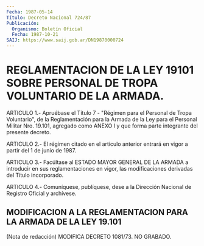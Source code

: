 ```yaml
---
Fecha: 1987-05-14
Título: Decreto Nacional 724/87
Publicación:
  Organismo: Boletín Oficial
  Fecha: 1987-10-21
SAIJ: https://www.saij.gob.ar/DN19870000724
---
```

# REGLAMENTACION DE LA LEY 19101 SOBRE PERSONAL DE TROPA VOLUNTARIO DE LA ARMADA.

<a id="1"></a>
ARTICULO  1.-  Apruébase el Título 7 - "Régimen para el Personal de Tropa Voluntario",  de  la  Reglamentación para la Armada de la Ley para el Personal Militar Nro.  19.101,  agregado como ANEXO I y que forma parte integrante del presente decreto.

<a id="2"></a>
ARTICULO  2.-  El régimen citado en el artículo anterior entrará en vigor a partir del 1 de junio de 1987.

<a id="3"></a>
ARTICULO  3.-  Facúltase  al  ESTADO  MAYOR  GENERAL DE LA ARMADA a introducir  en  sus  reglamentaciones en vigor, las  modificaciones derivadas del Título incorporado.

<a id="4"></a>
ARTICULO  4.- Comuníquese, publíquese, dese a la Dirección Nacional de Registro Oficial y archívese.

## MODIFICACION A LA REGLAMENTACION PARA LA ARMADA DE LA LEY 19.101

<a id="1"></a>
(Nota de redacción) MODIFICA DECRETO 1081/73. NO GRABADO.